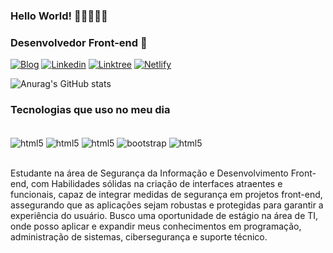 
### Hello World! 👋🏾👨🏾‍💻
###  Desenvolvedor Front-end 👾<br/>



[![Blog](https://img.shields.io/badge/Instagram-E4405F?style=for-the-badge&logo=instagram&logoColor=white)](https://www.instagram.com/henriquedev_/)
[![Linkedin](https://img.shields.io/badge/LinkedIn-0077B5?style=for-the-badge&logo=linkedin&logoColor=white)](https://www.linkedin.com/in/henrique-brand%C3%A3o-de-arruda-a79375228/) 
[![Linktree](https://img.shields.io/badge/linktree-39E09B?style=for-the-badge&logo=linktree&logoColor=white)](https://linktr.ee/henriquehba)
[![Netlify](https://img.shields.io/badge/Netlify-00C7B7?style=for-the-badge&logo=netlify&logoColor=white)](https://app.netlify.com/sites/adidas-site/overview) 

![Anurag's GitHub stats](https://github-readme-stats.vercel.app/api?username=Henriquebran&show_icons=true&theme=transparent)

### Tecnologias que uso no meu dia 

<div style="display: inline_block"><br/>
  <img align="center" alt="html5" src="https://img.shields.io/badge/HTML5-E34F26?style=for-the-badge&logo=html5&logoColor=white"/>
  <img align="center" alt="html5" src="https://img.shields.io/badge/CSS3-1572B6?style=for-the-badge&logo=css3&logoColor=white"/>
  <img align="center" alt="html5" src="https://img.shields.io/badge/JavaScript-F7DF1E?style=for-the-badge&logo=javascript&logoColor=black"/>
  <img align="center" alt="bootstrap" src="https://img.shields.io/badge/Bootstrap-563D7C?style=for-the-badge&logo=bootstrap&logoColor=white"/>
  <img align="center" alt="html5" src="https://img.shields.io/badge/Python-14354C?style=for-the-badge&logo=python&logoColor=white"/>
  

</div><br/>

Estudante na área de Segurança da Informação e Desenvolvimento Front-end, com Habilidades sólidas na criação de interfaces atraentes e funcionais, capaz de integrar medidas de segurança em projetos front-end, assegurando que as aplicações sejam robustas e protegidas para garantir a experiência do usuário. Busco uma oportunidade de estágio na área de TI, onde posso aplicar e expandir meus conhecimentos em programação, administração de sistemas, cibersegurança e suporte técnico.
<br/>



